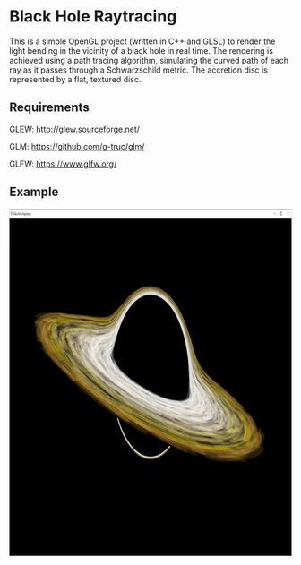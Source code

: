 # Black Hole Raytracing

This is a simple OpenGL project (written in C++ and GLSL) to render the light bending in the vicinity of a black hole in real time. The rendering is achieved using a path tracing algorithm, simulating the curved path of each ray as it passes through a Schwarzschild metric. The accretion disc is represented by a flat, textured disc.

## Requirements
GLEW: http://glew.sourceforge.net/

GLM: https://github.com/g-truc/glm/

GLFW: https://www.glfw.org/

## Example
<img src="Black_Hole_Raytracing/Resources/example.png" width="1080" height="620">

